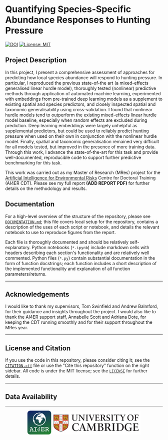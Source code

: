 # Quantifying Species-Specific Abundance Responses to Hunting Pressure

[![DOI](https://zenodo.org/badge/777825592.svg)](https://zenodo.org/doi/10.5281/zenodo.12571509) [![License: MIT](https://img.shields.io/badge/License-MIT-yellow.svg)](https://opensource.org/licenses/MIT)


## Project Description

In this project, I present a comprehensive assessment of approaches for predicting how local species abundance will respond to hunting pressure. In particular, I reproduced the previous state-of-the art (a mixed-effects generalised linear hurdle model), thoroughly tested (nonlinear) predictive methods through application of automated machine learning, experimented with embeddings from pre-trained deep learning models as a supplement to existing spatial and species predictors, and closely inspected spatial and taxonomic generalisability using cross-validation. I found that nonlinear hurdle models tend to outperform the existing mixed-effects linear hurdle model baseline, especially when random effects are excluded during prediction. Deep learning embeddings were largely unhelpful as supplemental predictors, but could be used to reliably predict hunting pressure when used on their own in conjunction with the nonlinear hurdle model. Finally, spatial and taxonomic generalisation remained very difficult for all models tested, but improved in the presence of more training data. Through this work, I advance the state-of-the-art for this task and provide well-documented, reproducible code to support further predictive benchmarking for this task.

This work was carried out as my Master of Research (MRes) project for the [Artificial Intelligence for Environmental Risks](https://ai4er-cdt.esc.cam.ac.uk/) Centre for Doctoral Training (AI4ER CDT). Please see my full report **(ADD REPORT PDF)** for further details on the methodology and results.

## Documentation

For a high-level overview of the structure of the repository, please see [`DOCUMENTATION.md`](DOCUMENTATION.md); this file covers local setup for the repository, contains a description of the uses of each script or notebook, and details the relevant notebook to use to reproduce figures from the report. 

Each file is thoroughly documented and should be relatively self-explanatory. Python notebooks (`*.ipynb`) include markdown cells with headers describing each section's functionality and are relatively well commented. Python files (`*.py`) contain substantial documentation in the form of function docstrings; each function includes a short description of the implemented functionality and explanation of all function parameters/returns.

-----

## Acknowledgements

I would like to thank my supervisors, Tom Swinfield and Andrew Balmford, for their guidance and insights throughout the project. I would also like to thank the AI4ER support staff, Annabelle Scott and Adriana Dote, for keeping the CDT running smoothly and for their support throughout the MRes year.

-----

## License and Citation

If you use the code in this repository, please consider citing it; see the [`CITATION.cff`](CITATION.cff) file or use the "Cite this repository" function on the right sidebar. All code is under the MIT license; see the [`LICENSE`](LICENSE) for further details.

-----

## Data Availability

-----

<p align="middle">
  <a href="https://ai4er-cdt.esc.cam.ac.uk/"><img src="assets/ai4er_logo.png" width="15%"/></a>
  <a href="https://www.cam.ac.uk/"><img src="assets/cambridge_logo.png" width="56%"/></a>
</p>
